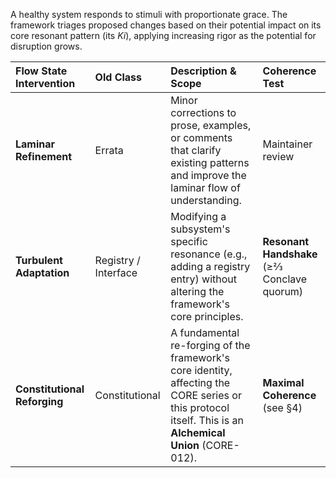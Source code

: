 A healthy system responds to stimuli with proportionate grace. The framework triages proposed changes based on their potential impact on its core resonant pattern (its *Ki*), applying increasing rigor as the potential for disruption grows.

| Flow State Intervention | Old Class | Description & Scope | Coherence Test |
| :--- | :--- | :--- | :--- |
| **Laminar Refinement** | Errata | Minor corrections to prose, examples, or comments that clarify existing patterns and improve the laminar flow of understanding. | Maintainer review |
| **Turbulent Adaptation** | Registry / Interface | Modifying a subsystem's specific resonance (e.g., adding a registry entry) without altering the framework's core principles. | **Resonant Handshake** (≥⅔ Conclave quorum) |
| **Constitutional Reforging** | Constitutional | A fundamental re-forging of the framework's core identity, affecting the CORE series or this protocol itself. This is an **Alchemical Union** (CORE-012). | **Maximal Coherence** (see §4) |